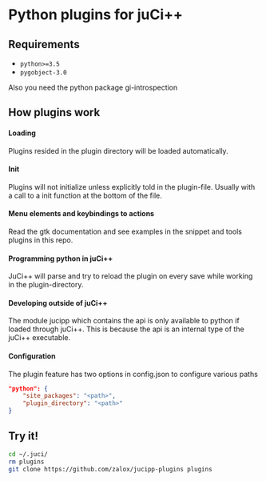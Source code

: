 # Python plugins for juCi++

## Requirements

* `python>=3.5`
* `pygobject-3.0`

Also you need the python package gi-introspection

## How plugins work
#### Loading

Plugins resided in the plugin directory will be loaded automatically.
#### Init

Plugins will not initialize unless explicitly told in the plugin-file.
Usually with a call to a init function at the bottom of the file.
#### Menu elements and keybindings to actions

Read the gtk documentation and see examples in the snippet and tools plugins in this
repo.
#### Programming python in juCi++

JuCi++ will parse and try to reload the plugin on every save while working in the
plugin-directory.
#### Developing outside of juCi++
The module jucipp which contains the api is only available to python if loaded through
juCi++. This is because the api is an internal type of the juCi++ executable.

#### Configuration

The plugin feature has two options in config.json to configure various paths
```json
"python": {
    "site_packages": "<path>",
    "plugin_directory": "<path>"
}
```

## Try it!

```bash
cd ~/.juci/
rm plugins
git clone https://github.com/zalox/jucipp-plugins plugins
```
